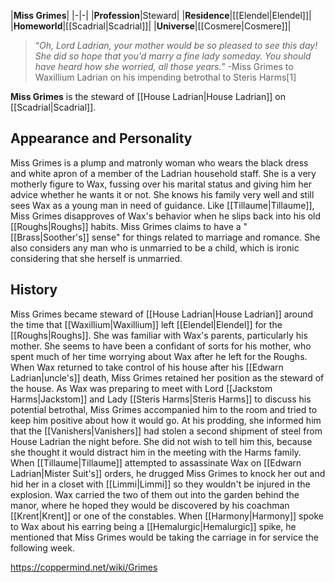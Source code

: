 |**Miss Grimes**|
|-|-|
|**Profession**|Steward|
|**Residence**|[[Elendel\|Elendel]]|
|**Homeworld**|[[Scadrial\|Scadrial]]|
|**Universe**|[[Cosmere\|Cosmere]]|

>“*Oh, Lord Ladrian, your mother would be so pleased to see this day! She did so hope that you'd marry a fine lady someday. You should have heard how she worried, all those years.*”
\-Miss Grimes to Waxillium Ladrian on his impending betrothal to Steris Harms[1]


**Miss Grimes** is the steward of [[House Ladrian\|House Ladrian]] on [[Scadrial\|Scadrial]].

## Appearance and Personality
Miss Grimes is a plump and matronly woman who wears the black dress and white apron of a member of the Ladrian household staff. She is a very motherly figure to Wax, fussing over his marital status and giving him her advice whether he wants it or not. She knows his family very well and still sees Wax as a young man in need of guidance. Like [[Tillaume\|Tillaume]], Miss Grimes disapproves of Wax's behavior when he slips back into his old [[Roughs\|Roughs]] habits.
Miss Grimes claims to have a "[[Brass\|Soother's]] sense" for things related to marriage and romance. She also considers any man who is unmarried to be a child, which is ironic considering that she herself is unmarried.

## History
Miss Grimes became steward of [[House Ladrian\|House Ladrian]] around the time that [[Waxillium\|Waxillium]] left [[Elendel\|Elendel]] for the [[Roughs\|Roughs]]. She was familiar with Wax's parents, particularly his mother. She seems to have been a confidant of sorts for his mother, who spent much of her time worrying about Wax after he left for the Roughs.
When Wax returned to take control of his house after his [[Edwarn Ladrian\|uncle's]] death, Miss Grimes retained her position as the steward of the house. As Wax was preparing to meet with Lord [[Jackstom Harms\|Jackstom]] and Lady [[Steris Harms\|Steris Harms]] to discuss his potential betrothal, Miss Grimes accompanied him to the room and tried to keep him positive about how it would go. At his prodding, she informed him that the [[Vanishers\|Vanishers]] had stolen a second shipment of steel from House Ladrian the night before. She did not wish to tell him this, because she thought it would distract him in the meeting with the Harms family.
When [[Tillaume\|Tillaume]] attempted to assassinate Wax on [[Edwarn Ladrian\|Mister Suit's]] orders, he drugged Miss Grimes to knock her out and hid her in a closet with [[Limmi\|Limmi]] so they wouldn't be injured in the explosion. Wax carried the two of them out into the garden behind the manor, where he hoped they would be discovered by his coachman [[Krent\|Krent]] or one of the constables.
When [[Harmony\|Harmony]] spoke to Wax about his earring being a [[Hemalurgic\|Hemalurgic]] spike, he mentioned that Miss Grimes would be taking the carriage in for service the following week.



https://coppermind.net/wiki/Grimes